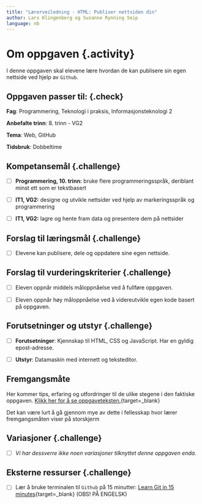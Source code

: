 ```yaml
---
title: "Lærerveiledning - HTML: Publiser nettsiden din"
author: Lars Klingenberg og Susanne Rynning Seip
language: nb
---
```



# Om oppgaven {.activity}

I denne oppgaven skal elevene lære hvordan de kan publisere sin egen nettside
ved hjelp av `Github`.

## Oppgaven passer til: {.check}

__Fag__: Programmering, Teknologi i praksis, Informasjonsteknologi 2

__Anbefalte trinn__: 8. trinn - VG2

__Tema__: Web, GitHub

__Tidsbruk__: Dobbeltime

## Kompetansemål {.challenge}

- [ ] __Programmering, 10. trinn:__ bruke flere programmeringsspråk, deriblant minst ett som er tekstbasert

- [ ] __IT1, VG2:__ designe og utvikle nettsider ved hjelp av markeringsspråk og programmering

- [ ] __IT1, VG2:__ lagre og hente fram data og presentere dem på nettsider

## Forslag til læringsmål {.challenge}

- [ ] Elevene kan publisere, dele og oppdatere sine egen nettside.

## Forslag til vurderingskriterier {.challenge}

- [ ] Eleven oppnår middels måloppnåelse ved å fullføre oppgaven.

- [ ] Eleven oppnår høy måloppnåelse ved å videreutvikle egen kode basert på
  oppgaven.

## Forutsetninger og utstyr {.challenge}

- [ ] __Forutsetninger__: Kjennskap til HTML, CSS og JavaScript. Har en gyldig
  epost-adresse.

- [ ] __Utstyr__: Datamaskin med internett og teksteditor.

## Fremgangsmåte

Her kommer tips, erfaring og utfordringer til de ulike stegene i den faktiske
oppgaven. [Klikk her for å se
oppgaveteksten.](../publiser/publiser.html){target=_blank}

Det kan være lurt å gå gjennom mye av dette i fellesskap hvor lærer
fremgangsmåten viser på storskjerm

## Variasjoner {.challenge}

- [ ] _Vi har dessverre ikke noen variasjoner tilknyttet denne oppgaven enda._

## Eksterne ressurser {.challenge}

- [ ] Lær å bruke terminalen til `Github` på 15 minutter: [Learn Git in 15
  minutes](https://try.github.io/levels/1/challenges/1){target=_blank} (OBS! PÅ ENGELSK)

